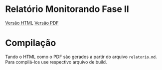 # Relatório Monitorando Fase II

[Versão HTML](https://colab-usp.github.io/monitorando-relatorio-fase2/)
[Versão PDF](https://colab-usp.github.io/monitorando-relatorio-fase2/relatorio.pdf)


# Compilação

Tando o HTML como o PDF são gerados a partir do arquivo `relatorio.md`. Para compilá-los use respectivo arquivo de build.
